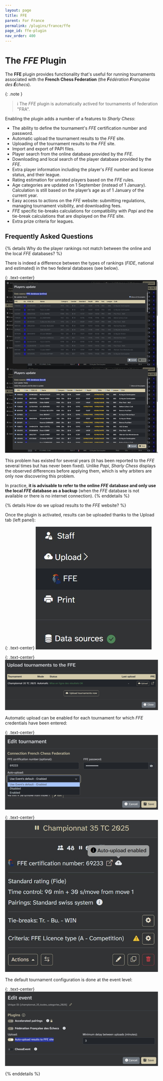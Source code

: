 ```yaml
---
layout: page
title: FFE
parent: For France
permalink: /plugins/france/ffe
page_id: ffe-plugin
nav_order: 400
---
```


# The _FFE_ Plugin

The **FFE** plugin provides functionality that's useful for running tournaments associated with the **French Chess Federation** (the _**F**édération **F**rançaise des **É**checs_).

{: .note }
> :information_source: The _FFE_ plugin is automatically actived for tournaments of federation "FRA".

Enabling the plugin adds a number of a features to _Sharly Chess_:

- The ability to define the tournament's _FFE_ certification number and password.
- Automatic upload the tournament results to the _FFE_ site.
- Uploading of the tournament results to the _FFE_ site.
- Import and export of PAPI files.
- Player search from the online database provided by the _FFE_.
- Downloading and local search of the player database provided by the _FFE_.
- Extra player information including the player's _FFE_ number and license status, and their league.
- Rating estimation for unrated players based on the _FFE_ rules.
- Age categories are updated on 1 September (instead of 1 January). Calculation is still based on the player’s age as of 1 January of the current year.
- Easy access to actions on the _FFE_ website: submitting regulations, managing tournament visibility, and downloading fees.
- _FFE_ specific tie-breaks calculations for compatibility with _Papi_ and the tie-break calculations that are displayed on the _FFE_ site.
- Extra prize criteria for leagues.

## Frequently Asked Questions

{% details Why do the player rankings not match between the online and the local _FFE_ databases? %}

  There is indeed a difference between the types of rankings (_FIDE_, national and estimated) in the two federal databases (see below).

  {: .text-center}
  ![Ranking differences between the online and local _FFE_ databases](/assets/faq/faq-ffe-rankings.en.jpg)

  This problem has existed for several years (it has been reported to the _FFE_ several times but has never been fixed). Unlike _Papi_, _Sharly Chess_ displays the observed differences before applying them, which is why arbiters are only now discovering this problem.

  In practice, **it is advisable to refer to the online _FFE_ database and only use the local _FFE_ database as a backup** (when the _FFE_ database is not available or there is no internet connection). 
{% enddetails %}

{% details How do we upload results to the _FFE_ website? %}

  Once the plugin is activated, results can be uploaded thanks to the Upload tab (left panel):

  {: .text-center}
  ![Upload tab](/assets/faq/faq-ffe-upload-1.en.jpg)

  {: .text-center}
  ![Uploading tournaments to the _FFE_ website](/assets/faq/faq-ffe-upload-2.en.jpg)

  Automatic upload can be enabled for each tournament for which _FFE_ credentials have been entered:

  {: .text-center}
  ![Enabling automatic upload for a tournament](/assets/faq/faq-ffe-upload-3.en.jpg)

  {: .text-center}
  ![Automatic upload enabled](/assets/faq/faq-ffe-upload-4.en.jpg)

  The default tournament configuration is done at the event level:

  {: .text-center}
  ![Configuring the default automatic upload](/assets/faq/faq-ffe-upload-5.en.jpg)

{% enddetails %}

<script>
  if (location.hash) {
    document.querySelector(location.hash)?.setAttribute("open", "");
  }
</script>
